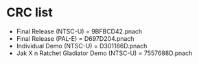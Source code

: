 # CRC list

- Final Release (NTSC-U) = 9BFBCD42.pnach
- Final Release (PAL-E) = D697D204.pnach
- Individual Demo (NTSC-U) = D301186D.pnach
- Jak X n Ratchet Gladiator Demo (NTSC-U) = 7557688D.pnach
